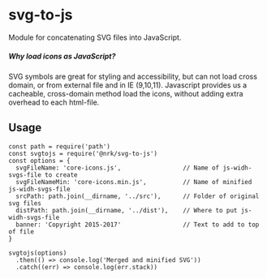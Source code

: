 # svg-to-js
Module for concatenating SVG files into JavaScript.

##### Why load icons as JavaScript?
SVG symbols are great for styling and accessibility, but can not load cross domain, or from external file and in IE (9,10,11). Javascript provides us a cacheable, cross-domain method load the icons, without adding extra overhead to each html-file.


## Usage
```
const path = require('path')
const svgtojs = require('@nrk/svg-to-js')
const options = {
  svgFileName: 'core-icons.js',                 // Name of js-widh-svgs-file to create
  svgFileNameMin: 'core-icons.min.js',          // Name of minified js-widh-svgs-file
  srcPath: path.join(__dirname, '../src'),      // Folder of original svg files
  distPath: path.join(__dirname, '../dist'),    // Where to put js-widh-svgs-file
  banner: 'Copyright 2015-2017'                 // Text to add to top of file
}

svgtojs(options)
  .then(() => console.log('Merged and minified SVG'))
  .catch((err) => console.log(err.stack))
```
